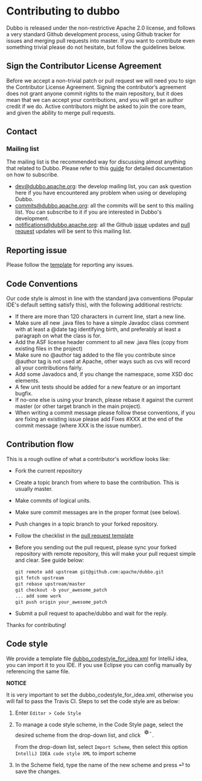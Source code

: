 # Contributing to dubbo

Dubbo is released under the non-restrictive Apache 2.0 license, and follows a very standard Github development process, using Github tracker for issues and merging pull requests into master. If you want to contribute even something trivial please do not hesitate, but follow the guidelines below.

## Sign the Contributor License Agreement

Before we accept a non-trivial patch or pull request we will need you to sign the Contributor License Agreement. Signing the contributor’s agreement does not grant anyone commit rights to the main repository, but it does mean that we can accept your contributions, and you will get an author credit if we do. Active contributors might be asked to join the core team, and given the ability to merge pull requests.

## Contact

### Mailing list

The mailing list is the recommended way for discussing almost anything that related to Dubbo. Please refer to this [guide](https://github.com/apache/dubbo/wiki/Mailing-list-subscription-guide) for detailed documentation on how to subscribe.

* [dev@dubbo.apache.org](mailto:dev-subscribe@dubbo.apache.org): the develop mailing list, you can ask question here if you have encountered any problem when using or developing Dubbo.
* [commits@dubbo.apache.org](mailto:commits-subscribe@dubbo.apache.org): all the commits will be sent to this mailing list. You can subscribe to it if you are interested in Dubbo's development.
* [notifications@dubbo.apache.org](mailto:notifications-subscribe@dubbo.apache.org): all the Github [issue](https://github.com/apache/dubbo/issues) updates and [pull request](https://github.com/apache/dubbo/pulls) updates will be sent to this mailing list.

## Reporting issue

Please follow the [template](https://github.com/apache/dubbo/issues/new?template=dubbo-issue-report-template.md) for reporting any issues.

## Code Conventions

Our code style is almost in line with the standard java conventions \(Popular IDE's default setting satisfy this\), with the following additional restricts:

* If there are more than 120 characters in current line, start a new line.
* Make sure all new .java files to have a simple Javadoc class comment with at least a @date tag identifying birth, and preferably at least a paragraph on what the class is for.
* Add the ASF license header comment to all new .java files \(copy from existing files in the project\)
* Make sure no @author tag added to the file you contribute since @author tag is not used at Apache, other ways such as cvs will record all your contributions fairly.
* Add some Javadocs and, if you change the namespace, some XSD doc elements.
* A few unit tests should be added for a new feature or an important bugfix.
* If no-one else is using your branch, please rebase it against the current master \(or other target branch in the main project\).
* When writing a commit message please follow these conventions, if you are fixing an existing issue please add Fixes \#XXX at the end of the commit message \(where XXX is the issue number\).

## Contribution flow

This is a rough outline of what a contributor's workflow looks like:

* Fork the current repository
* Create a topic branch from where to base the contribution. This is usually master.
* Make commits of logical units.
* Make sure commit messages are in the proper format \(see below\).
* Push changes in a topic branch to your forked repository.
* Follow the checklist in the [pull request template](https://github.com/apache/dubbo/blob/master/PULL_REQUEST_TEMPLATE.md)
* Before you sending out the pull request, please sync your forked repository with remote repository, this will make your pull request simple and clear. See guide below:

  ```text
  git remote add upstream git@github.com:apache/dubbo.git
  git fetch upstream
  git rebase upstream/master
  git checkout -b your_awesome_patch
  ... add some work
  git push origin your_awesome_patch
  ```

* Submit a pull request to apache/dubbo and wait for the reply.

Thanks for contributing!

## Code style

We provide a template file [dubbo\_codestyle\_for\_idea.xml](https://github.com/apache/dubbo/tree/master/codestyle/dubbo_codestyle_for_idea.xml) for IntelliJ idea, you can import it to you IDE. If you use Eclipse you can config manually by referencing the same file.

**NOTICE**

It is very important to set the dubbo\_codestyle\_for\_idea.xml, otherwise you will fail to pass the Travis CI. Steps to set the code style are as below:

1. Enter `Editor > Code Style`
2. To manage a code style scheme, in the Code Style page, select the desired scheme from the drop-down list, and click ![manage profiles](.gitbook/assets/manage_profiles.png).

   From the drop-down list, select `Import Scheme`, then select this option `IntelliJ IDEA code style XML` to import scheme

3. In the Scheme field, type the name of the new scheme and press ⏎ to save the changes.

